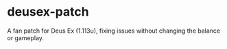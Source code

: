# deusex-patch
A fan patch for Deus Ex (1.113u), fixing issues without changing the balance or gameplay.
